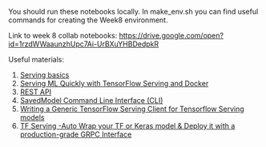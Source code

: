 You should run these notebooks locally.
In make_env.sh you can find useful commands for creating the Week8 environment.

Link to week 8 collab notebooks: https://drive.google.com/open?id=1rzdWWaaunzhUpc7Ai-UrBXuYHBDedpkR

Useful materials:
1. [Serving basics](https://www.tensorflow.org/tfx/serving/serving_basic)
2. [Serving ML Quickly with TensorFlow Serving and Docker](https://medium.com/tensorflow/serving-ml-quickly-with-tensorflow-serving-and-docker-7df7094aa008)
3. [REST API](https://www.tensorflow.org/tfx/serving/api_rest)
4. [SavedModel Command Line Interface (CLI)](https://www.tensorflow.org/guide/saved_model#load_and_serve_a_savedmodel_in_tensorflow_serving)
5. [Writing a Generic TensorFlow Serving Client for Tensorflow Serving models](https://towardsdatascience.com/productising-tensorflow-keras-models-via-tensorflow-serving-69e191cb1f37)
6. [TF Serving -Auto Wrap your TF or Keras model & Deploy it with a production-grade GRPC Interface](https://towardsdatascience.com/using-tensorflow-serving-grpc-38a722451064)
